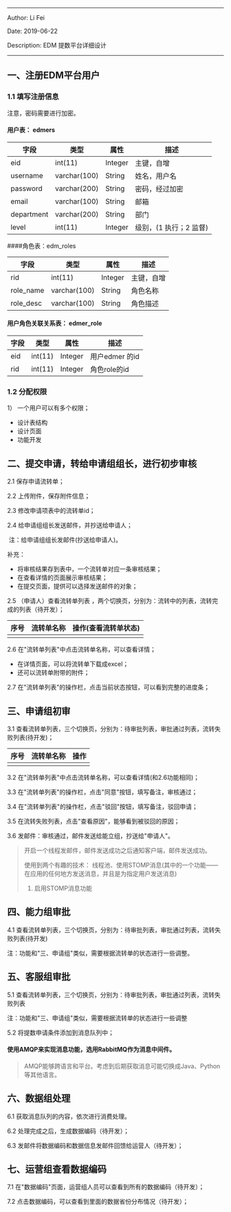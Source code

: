 ----

Author: Li Fei

Date: 2019-06-22

Description: EDM 提数平台详细设计

---

##  一、注册EDM平台用户

### 1.1 填写注册信息

注意，密码需要进行加密。

#### 用户表： edmers

| 字段       | 类型         | 属性    | 描述                   |
| ---------- | ------------ | ------- | ---------------------- |
| eid        | int(11)      | Integer | 主键，自增             |
| username   | varchar(100) | String  | 姓名，用户名           |
| password   | varchar(200) | String  | 密码，经过加密         |
| email      | varchar(100) | String  | 邮箱                   |
| department | varchar(200) | String  | 部门                   |
| level      | int(11)      | Integer | 级别，(1 执行；2 监督) |



####角色表：edm_roles

| 字段      | 类型         | 属性    | 描述       |
| --------- | ------------ | ------- | ---------- |
| rid       | int(11)      | Integer | 主键，自增 |
| role_name | varchar(100) | String  | 角色名称   |
| role_desc | varchar(100) | String  | 角色描述   |



#### 用户角色关联关系表：  edmer_role

| 字段 | 类型    | 属性    | 描述           |
| ---- | ------- | ------- | -------------- |
| eid  | int(11) | Integer | 用户edmer 的id |
| rid  | int(11) | Integer | 角色role的id   |

### 1.2 分配权限

1） 一个用户可以有多个权限；



- 设计表结构
- 设计页面
- 功能开发

## 二、提交申请，转给申请组组长，进行初步审核

2.1 保存申请流转单；

2.2 上传附件，保存附件信息；

2.3 修改申请项表中的流转单id；

2.4 给申请组组长发送邮件，并抄送给申请人；

​     注：给申请组组长发邮件(抄送给申请人)。

补充：

- 将审核结果存到表中，一个流转单对应一条审核结果；
- 在查看详情的页面展示审核结果；
- 在提交页面，提供可以选择发送邮件的对象；

2.5 （申请人）查看流转单列表 ，两个切换页，分别为：流转中的列表，流转完成的列表（待开发）；

| 序号 | 流转单名称 | 操作(查看流转单状态) |
| ---- | ---------- | -------------------- |
|      |            |                      |

2.6 在"流转单列表"中点击流转单名称，可以查看详情；

- 在详情页面，可以将流转单下载成excel；
- 还可以流转单附带的附件；

2.7 在"流转单列表"的操作栏，点击当前状态按钮，可以看到完整的进度条；



## 三、申请组初审

3.1 查看流转单列表，三个切换页，分别为：待审批列表，审批通过列表，流转失败列表(待开发)；

| 序号 | 流转单名称 | 操作 |
| ---- | ---------- | ---- |
|      |            |      |

3.2 在"流转单列表"中点击流转单名称，可以查看详情(和2.6功能相同)；

3.3 在"流转单列表"的操作栏，点击"同意"按钮，填写备注，审核通过；

3.4 在"流转单列表"的操作栏，点击"驳回"按钮，填写备注，驳回申请；

3.5 在流转失败列表，点击"查看原因"，能够看到被驳回的原因；

3.6 发邮件：审核通过，邮件发送给能立组，抄送给"申请人"。

> 开启一个线程发邮件，邮件发送成功之后通知客户端，邮件发送成功。
>
> 使用到两个有趣的技术： 线程池、使用STOMP消息(其中的一个功能——在应用的任何地方发送消息，并且是为指定用户发送消息)
>
> 1. 启用STOMP消息功能



## 四、能力组审批

4.1 查看流转单列表，三个切换页，分别为：待审批列表，审批通过列表，流转失败列表(待开发)

注：功能和"三、申请组"类似，需要根据流转单的状态进行一些调整。





## 五、客服组审批

5.1 查看流转单列表，三个切换页，分别为：待审批列表，审批通过列表，流转失败列表

注：功能和"三、申请组"类似，需要根据流转单的状态进行一些调整

5.2 将提数申请条件添加到消息队列中；

#### 使用AMQP来实现消息功能，选用RabbitMQ作为消息中间件。

> AMQP能够跨语言和平台。考虑到后期获取消息可能切换成Java、Python等其他语言。



## 六、数据组处理

6.1 获取消息队列的内容，依次进行消费处理。

6.2 处理完成之后，生成数据编码（待开发）；

6.3 发邮件将数据编码和数据信息发邮件回馈给运营人（待开发）；









## 七、运营组查看数据编码

7.1 在"数据编码"页面，运营组人员可以查看到所有的数据编码（待开发）；

7.2 点击数据编码，可以查看到里面的数据省份分布情况（待开发）；

